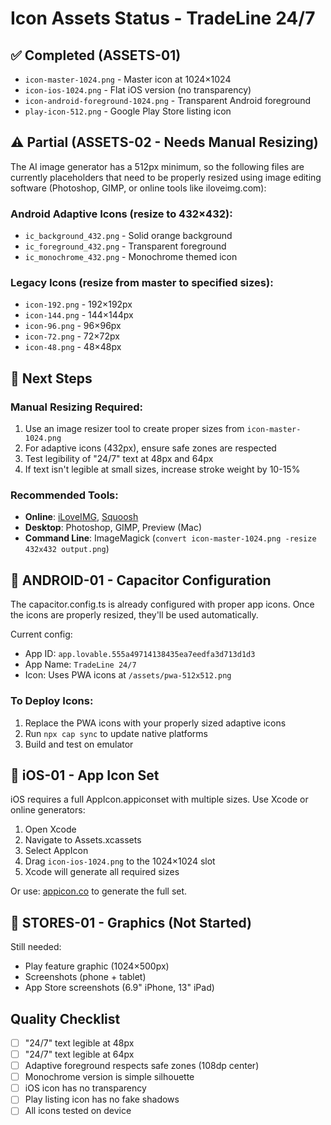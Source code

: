 # Icon Assets Status - TradeLine 24/7

## ✅ Completed (ASSETS-01)
- `icon-master-1024.png` - Master icon at 1024×1024
- `icon-ios-1024.png` - Flat iOS version (no transparency)
- `icon-android-foreground-1024.png` - Transparent Android foreground
- `play-icon-512.png` - Google Play Store listing icon

## ⚠️ Partial (ASSETS-02 - Needs Manual Resizing)

The AI image generator has a 512px minimum, so the following files are currently placeholders that need to be properly resized using image editing software (Photoshop, GIMP, or online tools like iloveimg.com):

### Android Adaptive Icons (resize to 432×432):
- `ic_background_432.png` - Solid orange background
- `ic_foreground_432.png` - Transparent foreground
- `ic_monochrome_432.png` - Monochrome themed icon

### Legacy Icons (resize from master to specified sizes):
- `icon-192.png` - 192×192px
- `icon-144.png` - 144×144px
- `icon-96.png` - 96×96px
- `icon-72.png` - 72×72px
- `icon-48.png` - 48×48px

## 🔧 Next Steps

### Manual Resizing Required:
1. Use an image resizer tool to create proper sizes from `icon-master-1024.png`
2. For adaptive icons (432px), ensure safe zones are respected
3. Test legibility of "24/7" text at 48px and 64px
4. If text isn't legible at small sizes, increase stroke weight by 10-15%

### Recommended Tools:
- **Online**: [iLoveIMG](https://www.iloveimg.com/resize-image), [Squoosh](https://squoosh.app/)
- **Desktop**: Photoshop, GIMP, Preview (Mac)
- **Command Line**: ImageMagick (`convert icon-master-1024.png -resize 432x432 output.png`)

## 📱 ANDROID-01 - Capacitor Configuration

The capacitor.config.ts is already configured with proper app icons. Once the icons are properly resized, they'll be used automatically.

Current config:
- App ID: `app.lovable.555a49714138435ea7eedfa3d713d1d3`
- App Name: `TradeLine 24/7`
- Icon: Uses PWA icons at `/assets/pwa-512x512.png`

### To Deploy Icons:
1. Replace the PWA icons with your properly sized adaptive icons
2. Run `npx cap sync` to update native platforms
3. Build and test on emulator

## 🍎 iOS-01 - App Icon Set

iOS requires a full AppIcon.appiconset with multiple sizes. Use Xcode or online generators:

1. Open Xcode
2. Navigate to Assets.xcassets
3. Select AppIcon
4. Drag `icon-ios-1024.png` to the 1024×1024 slot
5. Xcode will generate all required sizes

Or use: [appicon.co](https://www.appicon.co/) to generate the full set.

## 🎨 STORES-01 - Graphics (Not Started)

Still needed:
- Play feature graphic (1024×500px)
- Screenshots (phone + tablet)
- App Store screenshots (6.9" iPhone, 13" iPad)

## Quality Checklist

- [ ] "24/7" text legible at 48px
- [ ] "24/7" text legible at 64px
- [ ] Adaptive foreground respects safe zones (108dp center)
- [ ] Monochrome version is simple silhouette
- [ ] iOS icon has no transparency
- [ ] Play listing icon has no fake shadows
- [ ] All icons tested on device
